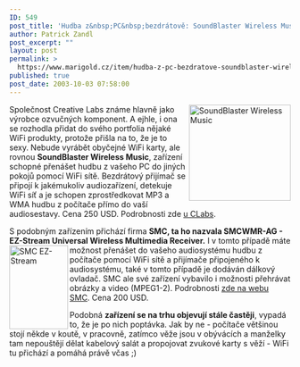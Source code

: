 ```yaml
---
ID: 549
post_title: 'Hudba z&nbsp;PC&nbsp;bezdrátově: SoundBlaster Wireless Music a&nbsp;SMC EZ-Stream'
author: Patrick Zandl
post_excerpt: ""
layout: post
permalink: >
  https://www.marigold.cz/item/hudba-z-pc-bezdratove-soundblaster-wireless-music-a-smc-ez-stream
published: true
post_date: 2003-10-03 07:58:00
---
```

<P><IMG height=172 alt="SoundBlaster Wireless Music" src="/wp-content/uploads/soudblasterwless.jpg" width=182 align=right>Společnost Creative Labs známe hlavně jako výrobce ozvučných komponent. A ejhle, i ona se rozhodla přidat do svého portfolia nějaké WiFi produkty, protože přišla na to, že je to sexy. Nebude vyrábět obyčejné WiFi karty, ale rovnou <STRONG>SoundBlaster Wireless Music</STRONG>, zařízení schopné přenášet hudbu z vašeho PC do jiných pokojů pomocí WiFi sítě. Bezdrátový přijímač se připojí k jakémukoliv audiozařízení, detekuje WiFi síť a je schopen zprostředkovat MP3 a WMA hudbu z počítače přímo do vaší audiosestavy. Cena 250 USD. Podrobnosti zde <A href="http://www.americas.creative.com/products/product.asp?product=2092" target=_blank>u CLabs</A>.</P>
<P>S podobným zařízením přichází firma <STRONG>SMC, ta ho nazvala SMCWMR-AG - EZ-Stream Universal Wireless Multimedia Receiver.</STRONG> I v tomto případě máte možnost přenášet do <IMG height=150 alt="SMC EZ-Stream" src="/wp-content/uploads/smc-ezstream.jpg" width=105 align=left>vašeho audiosystému hudbu z počítače pomocí WiFi sítě a přijímače připojeného k audiosystému, také v tomto případě je dodáván dálkový ovladač. SMC ale své zařízení vybavilo i možnosti přehrávat obrázky a video (MPEG1-2). Podrobnosti <A href="http://www.smc.com/index.cfm?sec=Products&amp;pg=Product-Details&amp;prod=308&amp;site=c#overview" target=_blank>zde na webu SMC</A>. Cena 200 USD.</P>
<P>Podobná <STRONG>zařízení se na trhu objevují stále častěji</STRONG>, vypadá to, že je po nich poptávka. Jak by ne - počítače většinou stojí někde v koutě, v pracovně, zatímco věže jsou v obývácích a manželky tam nepouštějí dělat kabelový salát a propojovat zvukové karty s věží - WiFi tu přichází a pomáhá právě včas ;)</P>